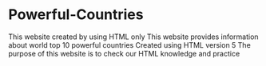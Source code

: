 # Powerful-Countries
This website created by using HTML only
This website provides information about world top 10 powerful countries
Created using HTML version 5
The purpose of this website is to check our HTML knowledge and practice
